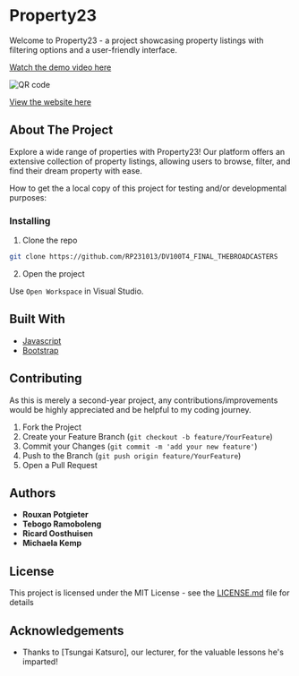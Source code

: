 # Property23

Welcome to Property23 - a project showcasing property listings with filtering options and a user-friendly interface.

[Watch the demo video here](https://drive.google.com/drive/folders/1mCGj-uX0ICwL3b-EUq8n-bFb-asP_3z6)



![QR code]()

[View the website here]()

## About The Project

Explore a wide range of properties with Property23! Our platform offers an extensive collection of property listings, allowing users to browse, filter, and find their dream property with ease.


How to get the a local copy of this project for testing and/or developmental purposes:

### Installing

1. Clone the repo
```sh
git clone https://github.com/RP231013/DV100T4_FINAL_THEBROADCASTERS
```
2. Open the project

Use `Open Workspace` in Visual Studio.

## Built With

* [Javascript](https://developer.mozilla.org/en-US/docs/Web/JavaScript)
* [Bootstrap](https://getbootstrap.com/)

## Contributing

As this is merely a second-year project, any contributions/improvements would be highly appreciated and be helpful to my coding journey.

1. Fork the Project
2. Create your Feature Branch (`git checkout -b feature/YourFeature`)
3. Commit your Changes (`git commit -m 'add your new feature'`)
4. Push to the Branch (`git push origin feature/YourFeature`)
5. Open a Pull Request

## Authors

* **Rouxan Potgieter**
* **Tebogo Ramoboleng**
* **Ricard Oosthuisen**
* **Michaela Kemp**


## License

This project is licensed under the MIT License - see the [LICENSE.md](LICENSE.md) file for details

## Acknowledgements

* Thanks to [Tsungai Katsuro], our lecturer, for the valuable lessons he's imparted!
